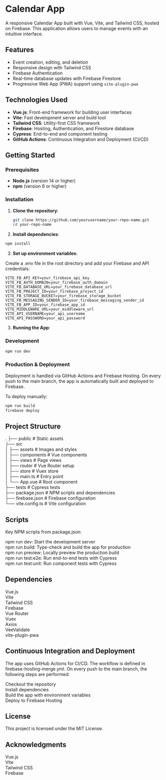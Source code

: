 # Calendar App

A responsive Calendar App built with Vue, Vite, and Tailwind CSS, hosted on Firebase. This application allows users to manage events with an intuitive interface.

## Features

- Event creation, editing, and deletion
- Responsive design with Tailwind CSS
- Firebase Authentication
- Real-time database updates with Firebase Firestore
- Progressive Web App (PWA) support using `vite-plugin-pwa`

## Technologies Used

- **Vue.js**: Front-end framework for building user interfaces
- **Vite**: Fast development server and build tool
- **Tailwind CSS**: Utility-first CSS framework
- **Firebase**: Hosting, Authentication, and Firestore database
- **Cypress**: End-to-end and component testing
- **GitHub Actions**: Continuous Integration and Deployment (CI/CD)

## Getting Started

### Prerequisites

- **Node.js** (version 14 or higher)
- **npm** (version 6 or higher)

### Installation

1. **Clone the repository**:

   ```bash
   git clone https://github.com/yourusername/your-repo-name.git
   cd your-repo-name
2. **Install dependencies**:
```bash
npm install
```

3. **Set up environment variables**:

Create a .env file in the root directory and add your Firebase and API credentials:
 
    VITE_FB_API_KEY=your_firebase_api_key
    VITE_FB_AUTH_DOMAIN=your_firebase_auth_domain
    VITE_FB_DATABASE_URL=your_firebase_database_url
    VITE_FB_PROJECT_ID=your_firebase_project_id
    VITE_FB_STORAGE_BUCKET=your_firebase_storage_bucket
    VITE_FB_MESSAGING_SENDER_ID=your_firebase_messaging_sender_id
    VITE_FB_APP_ID=your_firebase_app_id
    VITE_MIDDLEWARE_URL=your_middleware_url
    VITE_API_USERNAME=your_api_username
    VITE_API_PASSWORD=your_api_password

3. **Running the App**:

### Development

   ```bash
   npm run dev
   ```
### Production & Deployment

Deployment is handled via GitHub Actions and Firebase Hosting. On every push to the main branch, the app is automatically built and deployed to Firebase.

To deploy manually:


   ```bash
   npm run build
   firebase deploy
   ```

## Project Structure

.
├── public              # Static assets <br>
├── src<br>
│   ├── assets          # Images and styles<br>
│   ├── components      # Vue components<br>
│   ├── views           # Page views<br>
│   ├── router          # Vue Router setup<br>
│   ├── store           # Vuex store<br>
│   ├── main.ts         # Entry point<br>
│   └── App.vue         # Root component<br>
├── tests               # Cypress tests<br>
├── package.json        # NPM scripts and dependencies<br>
├── firebase.json       # Firebase configuration<br>
└── vite.config.ts      # Vite configuration<br>

## Scripts

Key NPM scripts from package.json:

npm run dev: Start the development server<br>
npm run build: Type-check and build the app for production<br>
npm run preview: Locally preview the production build<br>
npm run test:e2e: Run end-to-end tests with Cypress<br>
npm run test:unit: Run component tests with Cypress<br>

## Dependencies

Vue.js<br>
Vite<br>
Tailwind CSS<br>
Firebase<br>
Vue Router<br>
Vuex<br>
Axios<br>
VeeValidate<br>
vite-plugin-pwa<br>

## Continuous Integration and Deployment
The app uses GitHub Actions for CI/CD. The workflow is defined in firebase-hosting-merge.yml. On every push to the main branch, the following steps are performed:

Checkout the repository<br>
Install dependencies<br>
Build the app with environment variables<br>
Deploy to Firebase Hosting<br>


## License
This project is licensed under the MIT License.

## Acknowledgments
Vue.js<br>
Vite<br>
Tailwind CSS<br>
Firebase<br>
